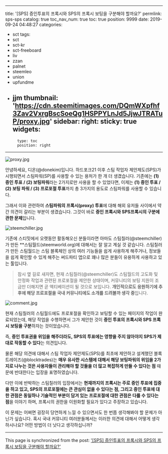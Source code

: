 
---
title: '[SPS] 증인투표의 프록시와 SPS의 프록시 보팅을 구분해야 할까요?'
permlink: sps-sps
catalog: true
toc_nav_num: true
toc: true
position: 9999
date: 2019-09-24 04:48:27
categories:
- sct
tags:
- sct
- sct-kr
- sct-freeboard
- liv
- zzan
- palnet
- steemleo
- union
- upfundme
- jjm
thumbnail: 'https://cdn.steemitimages.com/DQmWXpfhf3Zav2VxrgBscSoeQg1HSPPYLnJd5JjwJTRATuP/proxy.jpg'
sidebar:
    right:
        sticky: true
widgets:
    -
        type: toc
        position: right
---


![proxy.jpg](https://cdn.steemitimages.com/DQmWXpfhf3Zav2VxrgBscSoeQg1HSPPYLnJd5JjwJTRATuP/proxy.jpg)


안녕하세요, 디온(@donekim)입니다. 하드포크21 이후 스팀 작업자 제안제도(SPS)가 시행되면서 스팀파워(SP)를 사용할 수 있는 용처가 한 개 더 생겼습니다. 기존에는 **(1) 증인 투표 / (2) 보팅파워**라는 2가지로만 사용을 할 수 있었다면, 이제는 **(1) 증인 투표 / (2) 보팅 파워 / (3) 프로포절 투표**까지 총 3가지의 용도로 스팀파워를 사용할 수 있습니다.

그래서 이와 관련하여 **스팀파워의 프록시(proxy) 투표**에 대해 해외 유저들 사이에서 약간 의견이 갈리는 부분이 생겼습니다. 그것이 바로 **증인 프록시와 SPS프록시의 구분에 관한 문제**입니다.

![steemchiller.jpg](https://cdn.steemitimages.com/DQmdxgc11ssmBDkeUGjEuSurmcnuuQ12KNhyyYaV22zS5dz/steemchiller.jpg)

기존에 스티밋에서 오랫동안 활동해오신 분들이라면 아마도 스팀칠러(@steemchiller)가 만든 **스팀월드(steemworld.org)에 대해서는 잘 알고 계실 것 같습니다. 스팀칠러가 만든 스팀월드는 스팀 블록체인 상의 여러 기능들을 쉽게 사용하게 해주거나, 정보들을 쉽게 확인할 수 있게 해주는 써드파티 앱으로 꽤나 많은 분들이 유용하게 사용하고 있는 툴입니다.

> 잠시 옆 길로 새자면, 현재 스팀칠러(@steemchiller)도 스팀월드의 고도화 및 안정화 작업과 관련된 프로포절을 제안한 상태이며, 커뮤니티의 보팅 지원이 조금만 더해지면 곧 액티베이션이 될 것으로 보입니다. **개인적으로도 응원하기에 추후에 해당 프로포절을 국내 커뮤니티에도 소개를 드려볼까 생각 중**입니다.

![comment.jpg](https://cdn.steemitimages.com/DQmUC9QYVnSJCg9VWoFj7iGqMaSmXED86FfHvqrbmwf4fTv/comment.jpg)

현재 스팀칠러의 스팀월드에도 프로포절을 확인하고 보팅할 수 있는 페이지의 작업이 완료되었는데, 해당 작업을 수행하면서 그가 제안한 것이 **증인 투표의 프록시와 SPS 프록시 보팅을 구분**하자는 것이었습니다.

즉, **증인 투표권을 위임을 해주더라도, SPS의 투표에는 영향을 주지 않아야지 SPS가 제대로 작동할 수 있다**는 의견입니다.

물론 해당 의견에 대해서 스팀 작업자 제안제도(SPS)를 최초에 제안하고 설계했던 블록트레이즈(@blocktrades)는 **매우 유사한 시스템에 대해서 해당 보팅파워의 위임을 2가지로 나누는 것은 사용자들이 관리해야 할 것들을 더 많고 복잡하게 만들 수 있다는 점** 때문에 반대한다는 입장을 표명하였습니다.

다만 이에 반박하는 스팀칠러의 입장에서는 **현재까지의 프록시는 주로 증인 투표에 집중을 하고 있고, SPS의 프로포절에는 큰 관심이 없을 수 있다는 점, 그리고 증인 투표에 대한 관점은 동일하나 기술적인 부분이 담겨 있는 프로포절에 대한 관점은 다를 수 있다는 점**을 이야기 하며, 프록시의 권한을 이원화할 필요가 있다고 주장하고 있습니다. 

이 문제는 어쩌면 굉장히 당연하게 느낄 수 있으면서도 한 번쯤 생각해봐야 할 문제가 아닌가 싶습니다. 혹시 국내 커뮤니티 여러분들께서는 이러한 의견에 대해서 어떻게 생각하시나요? 어떤 방법이 더 낫다고 생각하십니까?

- - -

This page is synchronized from the post: ['[SPS] 증인투표의 프록시와 SPS의 프록시 보팅을 구분해야 할까요?'](https://steemit.com/@donekim/sps-sps)

